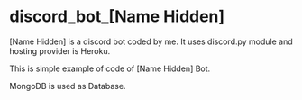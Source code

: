 # discord_bot_[Name Hidden]

[Name Hidden] is a discord bot coded by me.
It uses discord.py module and hosting provider is Heroku.

This is simple example of code of [Name Hidden] Bot.

MongoDB is used as Database.
